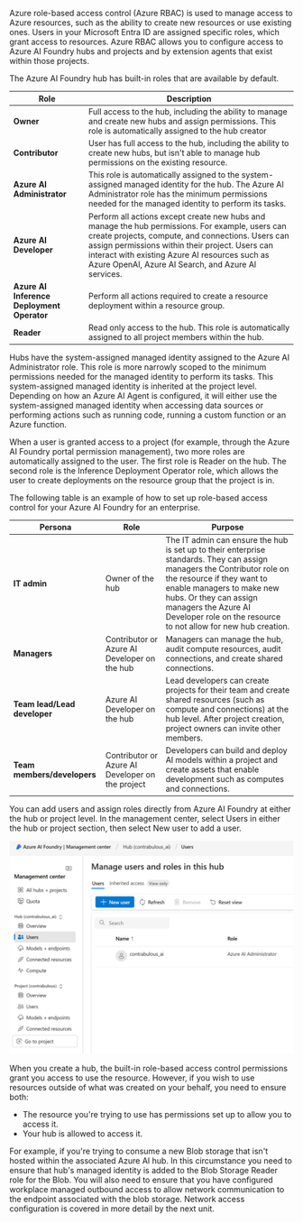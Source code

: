 Azure role-based access control (Azure RBAC) is used to manage access to Azure resources, such as the ability to create new resources or use existing ones. Users in your Microsoft Entra ID are assigned specific roles, which grant access to resources. Azure RBAC allows you to configure access to Azure AI Foundry hubs and projects and by extension agents that exist within those projects.

The Azure AI Foundry hub has built-in roles that are available by default.

| **Role** | **Description** |
|---|---|
| **Owner** | Full access to the hub, including the ability to manage and create new hubs and assign permissions. This role is automatically assigned to the hub creator |
| **Contributor** | User has full access to the hub, including the ability to create new hubs, but isn't able to manage hub permissions on the existing resource. |
| **Azure AI Administrator** | This role is automatically assigned to the system-assigned managed identity for the hub. The Azure AI Administrator role has the minimum permissions needed for the managed identity to perform its tasks. |
| **Azure AI Developer** | Perform all actions except create new hubs and manage the hub permissions. For example, users can create projects, compute, and connections. Users can assign permissions within their project. Users can interact with existing Azure AI resources such as Azure OpenAI, Azure AI Search, and Azure AI services. |
| **Azure AI Inference Deployment Operator** | Perform all actions required to create a resource deployment within a resource group. |
| **Reader** | Read only access to the hub. This role is automatically assigned to all project members within the hub. |

Hubs have the system-assigned managed identity assigned to the Azure AI Administrator role. This role is more narrowly scoped to the minimum permissions needed for the managed identity to perform its tasks. This system-assigned managed identity is inherited at the project level. Depending on how an Azure AI Agent is configured, it will either use the system-assigned managed identity when accessing data sources or performing actions such as running code, running a custom function or an Azure function.  

When a user is granted access to a project (for example, through the Azure AI Foundry portal permission management), two more roles are automatically assigned to the user. The first role is Reader on the hub. The second role is the Inference Deployment Operator role, which allows the user to create deployments on the resource group that the project is in.

The following table is an example of how to set up role-based access control for your Azure AI Foundry for an enterprise.

| **Persona** | **Role** | **Purpose** |
|---|---|---|
| **IT admin** | Owner of the hub | The IT admin can ensure the hub is set up to their enterprise standards. They can assign managers the Contributor role on the resource if they want to enable managers to make new hubs. Or they can assign managers the Azure AI Developer role on the resource to not allow for new hub creation. |
| **Managers** | Contributor or Azure AI Developer on the hub | Managers can manage the hub, audit compute resources, audit connections, and create shared connections. |
| **Team lead/Lead developer** | Azure AI Developer on the hub | Lead developers can create projects for their team and create shared resources (such as compute and connections) at the hub level. After project creation, project owners can invite other members. |
| **Team members/developers** | Contributor or Azure AI Developer on the project | Developers can build and deploy AI models within a project and create assets that enable development such as computes and connections. |

You can add users and assign roles directly from Azure AI Foundry at either the hub or project level. In the management center, select Users in either the hub or project section, then select New user to add a user.

![A screenshot Role Based Access Control configuration for an Azure AI Foundary hub in the Azure portal.](../media/hub-user-role.png)

When you create a hub, the built-in role-based access control permissions grant you access to use the resource. However, if you wish to use resources outside of what was created on your behalf, you need to ensure both:

- The resource you're trying to use has permissions set up to allow you to access it.
- Your hub is allowed to access it.

For example, if you're trying to consume a new Blob storage that isn't hosted within the associated Azure AI hub. In this circumstance you need to ensure that hub's managed identity is added to the Blob Storage Reader role for the Blob. You will also need to ensure that you have configured workplace managed outbound access to allow network communication to the endpoint associated with the blob storage. Network access configuration is covered in more detail by the next unit.